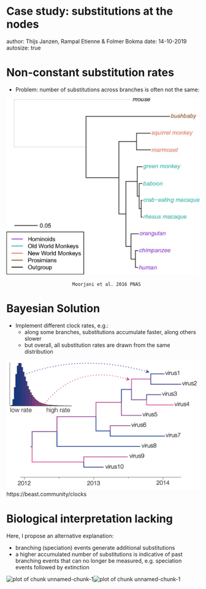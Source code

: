 Case study: substitutions at the nodes
========================================================
author: Thijs Janzen, Rampal Etienne & Folmer Bokma
date: 14-10-2019
autosize: true



Non-constant substitution rates
========================================================
* Problem: number of substitutions across branches is often not the same:

<div align="center">
<img src="sub_rate_PNAS.png" width=800>
</div>

                            Moorjani et al. 2016 PNAS

Bayesian Solution
========================================================
* Implement different clock rates, e.g.:
  * along some branches, substitutions accumulate faster, along others slower
  * but overall, all substitution rates are drawn from the same distribution

<div align="center">
<img src="uncorrelatedClock.png" width=1000>
</div>
              https://beast.community/clocks

Biological interpretation lacking
========================================================
Here, I propose an alternative explanation:
* branching (speciation) events generate additional substitutions
* a higher accumulated number of substitutions is indicative of past branching events that can no longer be measured, e.g. speciation events followed by extinction

![plot of chunk unnamed-chunk-1](tres_presentation_part_thijs-figure/unnamed-chunk-1-1.png)![plot of chunk unnamed-chunk-1](tres_presentation_part_thijs-figure/unnamed-chunk-1-2.png)



